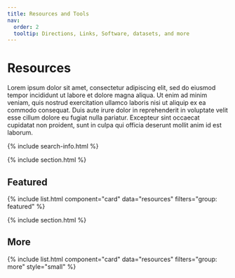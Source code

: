 ```yaml
---
title: Resources and Tools
nav:
  order: 2
  tooltip: Directions, Links, Software, datasets, and more
---
```


# <i class="fas fa-tools"></i>Resources

Lorem ipsum dolor sit amet, consectetur adipiscing elit, sed do eiusmod tempor incididunt ut labore et dolore magna aliqua.
Ut enim ad minim veniam, quis nostrud exercitation ullamco laboris nisi ut aliquip ex ea commodo consequat.
Duis aute irure dolor in reprehenderit in voluptate velit esse cillum dolore eu fugiat nulla pariatur.
Excepteur sint occaecat cupidatat non proident, sunt in culpa qui officia deserunt mollit anim id est laborum.

{% include search-info.html %}

{% include section.html %}

## Featured

{% include list.html component="card" data="resources" filters="group: featured" %}

{% include section.html %}

## More

{% include list.html component="card" data="resources" filters="group: more" style="small" %}
